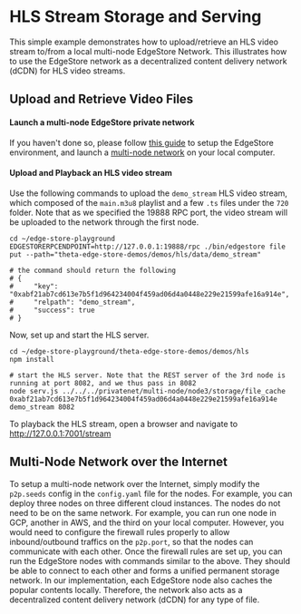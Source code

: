 # HLS Stream Storage and Serving

This simple example demonstrates how to upload/retrieve an HLS video stream to/from a local multi-node EdgeStore Network. This illustrates how to use the EdgeStore network as a decentralized content delivery network (dCDN) for HLS video streams.

## Upload and Retrieve Video Files

#### Launch a multi-node EdgeStore private network

If you haven't done so, please follow [this guide](../../docs/SETUP.md#edgestore-setup) to setup the EdgeStore environment, and launch a [multi-node network]((../../docs/SETUP.md#launch-a-multi-node-edgestore-private-network)) on your local computer.

#### Upload and Playback an HLS video stream

Use the following commands to upload the `demo_stream` HLS video stream, which composed of the `main.m3u8` playlist and a few `.ts` files under the `720` folder. Note that as we specified the 19888 RPC port, the video stream will be uploaded to the network through the first node.

```shell
cd ~/edge-store-playground
EDGESTORERPCENDPOINT=http://127.0.0.1:19888/rpc ./bin/edgestore file put --path="theta-edge-store-demos/demos/hls/data/demo_stream"

# the command should return the following
# {
#     "key": "0xabf21ab7cd613e7b5f1d964234004f459ad06d4a0448e229e21599afe16a914e",
#     "relpath": "demo_stream",
#     "success": true
# }
```

Now, set up and start the HLS server.

```shell
cd ~/edge-store-playground/theta-edge-store-demos/demos/hls
npm install

# start the HLS server. Note that the REST server of the 3rd node is running at port 8082, and we thus pass in 8082
node serv.js ../../../privatenet/multi-node/node3/storage/file_cache 0xabf21ab7cd613e7b5f1d964234004f459ad06d4a0448e229e21599afe16a914e demo_stream 8082
```

To playback the HLS stream, open a browser and navigate to http://127.0.0.1:7001/stream 

## Multi-Node Network over the Internet

To setup a multi-node network over the Internet, simply modify the `p2p.seeds` config in the `config.yaml` file for the nodes. For example, you can deploy three nodes on three different cloud instances. The nodes do not need to be on the same network. For example, you can run one node in GCP, another in AWS, and the third on your local computer. However, you would need to configure the firewall rules properly to allow inbound/outbound traffics on the `p2p.port`, so that the nodes can communicate with each other. Once the firewall rules are set up, you can run the EdgeStore nodes with commands similar to the above. They should be able to connect to each other and forms a unified permanent storage network. In our implementation, each EdgeStore node also caches the popular contents locally. Therefore, the network also acts as a decentralized content delivery network (dCDN) for any type of file.
